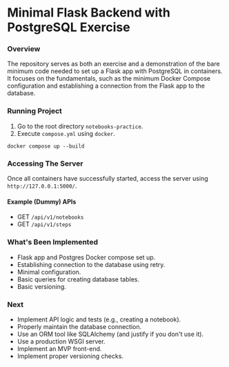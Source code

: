 # Minimal Flask Backend with PostgreSQL Exercise

### Overview
The repository serves as both an exercise and a demonstration of the bare minimum code 
needed to set up a Flask app with PostgreSQL in containers. It focuses on the fundamentals, 
such as the minimum Docker Compose configuration and establishing a connection from 
the Flask app to the database.

### Running Project

1. Go to the root directory `notebooks-practice`.
2. Execute `compose.yml` using `docker`.

```commandline
docker compose up --build
```

### Accessing The Server

Once all containers have successfully started, access the server using `http://127.0.0.1:5000/`.

#### Example (Dummy) APIs

* GET `/api/v1/notebooks`
* GET `/api/v1/steps`

### What's Been Implemented

* Flask app and Postgres Docker compose set up.
* Establishing connection to the database using retry.
* Minimal configuration.
* Basic queries for creating database tables.
* Basic versioning.

### Next 

* Implement API logic and tests (e.g., creating a notebook).
* Properly maintain the database connection.
* Use an ORM tool like SQLAlchemy (and justify if you  don't use it).
* Use a production WSGI server.
* Implement an MVP front-end.
* Implement proper versioning checks.